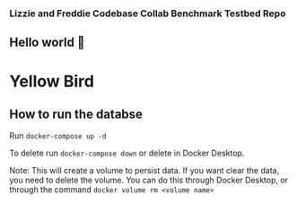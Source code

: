 ### Lizzie and Freddie Codebase Collab Benchmark Testbed Repo

## Hello world 👀

# Yellow Bird

## How to run the databse

Run `docker-compose up -d`

To delete run `docker-compose down` or delete in Docker Desktop.

Note: This will create a volume to persist data. If you want clear the data, you need to delete the volume. You can do this through Docker Desktop, or through the command `docker volume rm <volume name>`